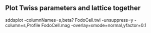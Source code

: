 ## Plot Twiss parameters and lattice together
sddsplot -columnNames=s,beta? FodoCell.twi -unsuppress=y -column=s,Profile FodoCell.mag -overlay=xmode=normal,yfactor=0.1
